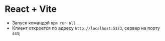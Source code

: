 # React + Vite

- Запуск командой `npm run all`
- Клиент откроется по адресу `http://localhost:5173`, сервер на порту `443`;

